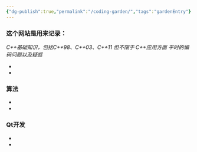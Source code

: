 ```yaml
---
{"dg-publish":true,"permalink":"/coding-garden/","tags":"gardenEntry"}
---
```



### 这个网站是用来记录：
*C++基础知识，包括C++98、C++03、C++11 但不限于*
*C++应用方面*
*平时的编码问题以及疑惑*

-
-
### 算法



-
-

### Qt开发

-
-
